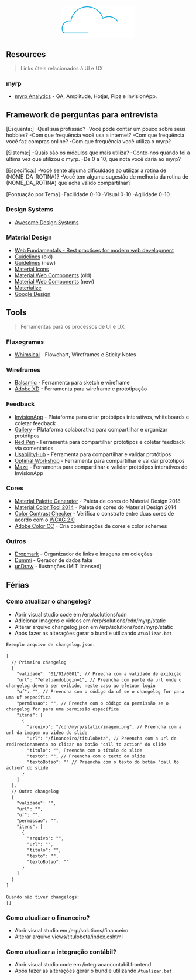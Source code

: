 <p align="center">
  <img width="200" src="./assets/img/logo.png" alt="Logo do myrp">
  <br>
</p>

## Resources
> Links úteis relacionados à UI e UX

### myrp
- [myrp Analytics](https://github.com/myrp/myrp.home/blob/master/Documentation/analytics.md#myrp-analytics) - GA, Amplitude, Hotjar, Pipz e InvisionApp.

## Framework de perguntas para entrevista
[Esquenta:]
-Qual sua profissão?
-Você pode contar um pouco sobre seus hobbies?
-Com que frequência você usa a internet?
-Com que frequência você faz compras online?
-Com que frequência você utiliza o myrp?

[Sistema:]
-Quais são os módulos que mais utiliza?
-Conte-nos quando foi a última vez que utilizou o myrp.
-De 0 a 10, que nota você daria ao myrp?

[Específica:]
-Você sente alguma dificuldade ao utilizar a rotina de (NOME_DA_ROTINA)?
-Você tem alguma sugestão de melhoria da rotina de (NOME_DA_ROTINA) que acha válido compartilhar?

[Pontuação por Tema]
-Facilidade	0-10
-Visual		0-10
-Agilidade	0-10

### Design Systems
- [Awesome Design Systems](https://github.com/alexpate/awesome-design-systems)

### Material Design
- [Web Fundamentals - Best practices for modern web development](https://developers.google.com/web/fundamentals/design-and-ux/ux-basics/)
- [Guidelines](https://material.io/archive/guidelines/) (old)
- [Guidelines](https://material.io/design) (new)
- [Material Icons](https://material.io/icons/)
- [Material Web Components](https://material-components-web.appspot.com/) (old) 
- [Material Web Components](https://material-components.github.io/material-components-web-catalog) (new)
- [Materialize](http://materializecss.com/)
- [Google Design](https://medium.com/google-design)

## Tools
> Ferramentas para os processos de UI e UX

### Fluxogramas
- [Whimsical](https://whimsical.co) - Flowchart, Wireframes e Sticky Notes

### Wireframes
- [Balsamiq](https://balsamiq.com) - Ferramenta para sketch e wireframe
- [Adobe XD](https://www.adobe.com/products/xd.html) - Ferramenta para wireframe e prototipação

### Feedback
- [InvisionApp](http://invisionapp.com) - Plataforma para criar protótipos interativos, whiteboards e coletar feedback
- [Gallery](https://gallery.io) - Plataforma colaborativa para compartilhar e organizar protótipos
- [Red Pen](https://redpen.io) - Ferramenta para compartilhar protótipos e coletar feedback via comentários
- [UsabilityHub](https://usabilityhub.com) - Ferramenta para compartilhar e validar protótipos
- [Optimal Workshop](https://www.optimalworkshop.com) - Ferramenta para compartilhar e validar protótipos
- [Maze](https://maze.design) - Ferramenta para compartilhar e validar protótipos interativos do InvisionApp

### Cores
- [Material Palette Generator](https://material.io/design/color/the-color-system.html#tools-for-picking-colors) - Paleta de cores do Material Design 2018
- [Material Color Tool 2014](https://material.io/tools/color) - Paleta de cores do Material Design 2014
- [Color Contrast Checker](https://webaim.org/resources/contrastchecker/) - Verifica o constrate entre duas cores de acordo com o [WCAG 2.0](https://www.w3.org/TR/WCAG20/)
- [Adobe Color CC](https://color.adobe.com/pt/create/color-wheel/) - Cria combinações de cores e color schemes

### Outros
- [Dropmark](http://dropmark.com) - Organizador de links e imagens em coleções
- [Dummi](http://dummi.io/) - Gerador de dados fake
- [unDraw](https://undraw.co/illustrations) - Ilustrações (MIT licensed)

## Férias

### Como atualizar o changelog?
- Abrir visual studio code em /erp/solutions/cdn
- Adicionar imagens e videos em /erp/solutions/cdn/myrp/static
- Alterar arquivo changelog.json em /erp/solutions/cdn/myrp/static
- Após fazer as alterações gerar o bundle utilizando `Atualizar.bat`

```
Exemplo arquivo de changelog.json:

[
  // Primeiro changelog
  {
    "validade": "01/01/0001", // Preecha com a validade de exibição
    "url": "?efetuandoLogin=1", // Preencha com parte da url onde o changelog deverá ser exibido, neste caso ao efetuar login
    "uf": "", // Preencha com o código da uf se o changelog for para uma uf específica
    "permissao": "", // Preecha com o código da permissão se o changelog for para uma permissão específica
    "itens": [
      {
        "arquivo": "/cdn/myrp/static/imagem.png", // Preencha com a url da imagem ou video do slide
        "url": "/financeiro/titulobeta", // Preencha com a url de redirecionamento ao clicar no botão "call to action" do slide
        "titulo": "", Preencha com o título do slide
        "texto": "", // Preencha com o texto do slide
        "textoBotao": "" // Preencha com o texto do botão "call to action" do slide
      }
    ]
  },
  // Outro changelog
  {
    "validade": "",
    "url": "",
    "uf": "",
    "permissao": "",
    "itens": [
      {
        "arquivo": "",
        "url": "",
        "titulo": "",
        "texto": "",
        "textoBotao": ""
      }
    ]
  }
]

Quando não tiver changelogs:
[]
```

### Como atualizar o financeiro?

- Abrir visual studio em /erp/solutions/financeiro
- Alterar arquivo views/titulobeta/index.cshtml

### Como atualizar a integração contábil?

- Abrir visual studio code em /integracaocontabil.frontend
- Após fazer as alterações gerar o bundle utilizando `Atualizar.bat`
